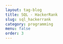 ```yaml
---
layout: tag-blog
title: SQL - HackerRank
slug: sql_hackerrank
category: programming
menu: false
order: 3
---
```

